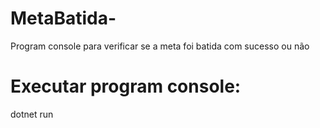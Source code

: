 # MetaBatida-
Program console para verificar se a meta foi batida com sucesso ou não

<H1> Executar program console: </h1>
<p> dotnet run </p>
